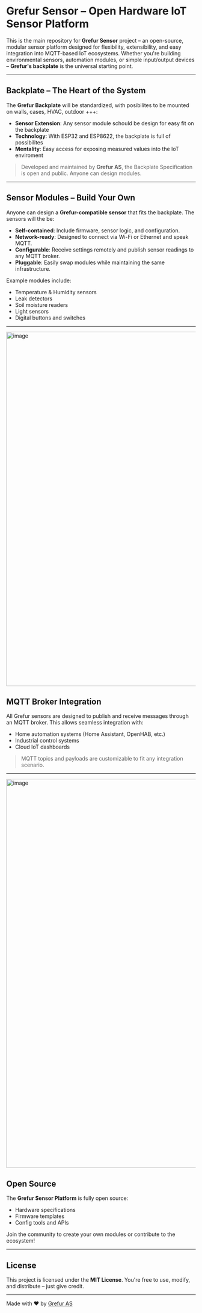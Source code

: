 # Grefur Sensor – Open Hardware IoT Sensor Platform

This is the main repository for **Grefur Sensor** project – an open-source, modular sensor platform designed for flexibility, extensibility, and easy integration into MQTT-based IoT ecosystems. Whether you're building environmental sensors, automation modules, or simple input/output devices – **Grefur's backplate** is the universal starting point.

---

## Backplate – The Heart of the System

The **Grefur Backplate** will be standardized, with posibilites to be mounted on walls, cases, HVAC, outdoor +++:
   
- **Sensor Extension**: Any sensor module schould be design for easy fit on the backplate
- **Technology**: With ESP32 and ESP8622, the backplate is full of possibilites
- **Mentality**: Easy access for exposing measured values into the IoT enviroment


> Developed and maintained by **Grefur AS**, the Backplate Specification is open and public. Anyone can design modules.

---

## Sensor Modules – Build Your Own

Anyone can design a **Grefur-compatible sensor** that fits the backplate. The sensors will the be:

- **Self-contained**: Include firmware, sensor logic, and configuration.  
- **Network-ready**: Designed to connect via Wi-Fi or Ethernet and speak MQTT.  
- **Configurable**: Receive settings remotely and publish sensor readings to any MQTT broker.  
- **Pluggable**: Easily swap modules while maintaining the same infrastructure.  

Example modules include:
- Temperature & Humidity sensors  
- Leak detectors  
- Soil moisture readers  
- Light sensors  
- Digital buttons and switches
---

<img width="1793" height="942" alt="image" src="https://github.com/user-attachments/assets/32b37591-f0d9-49dc-9605-c12f301d6dc5" />



## MQTT Broker Integration

All Grefur sensors are designed to publish and receive messages through an MQTT broker. This allows seamless integration with:

- Home automation systems (Home Assistant, OpenHAB, etc.)
- Industrial control systems
- Cloud IoT dashboards

> MQTT topics and payloads are customizable to fit any integration scenario.

---

<img width="1207" height="1034" alt="image" src="https://github.com/user-attachments/assets/7cd7d096-3d32-4b39-bc0d-0f12ac894096" />



## Open Source

The **Grefur Sensor Platform** is fully open source:
- Hardware specifications
- Firmware templates
- Config tools and APIs

Join the community to create your own modules or contribute to the ecosystem!

---

## License

This project is licensed under the **MIT License**. You're free to use, modify, and distribute – just give credit.

---

Made with ❤️ by [Grefur AS](https://grefur.com)  


